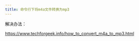 ```yaml
---
title: 命令行下将m4a文件转换为mp3
---
```




解决办法：

https://www.techforgeek.info/how_to_convert_m4a_to_mp3.html




